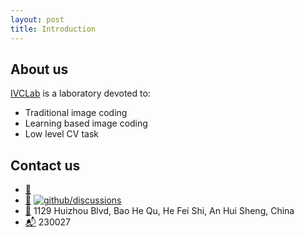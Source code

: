 ```yaml
---
layout: post
title: Introduction
---
```


## About us

[IVCLab](https://ustc-ivclab.github.io) is a laboratory devoted to:

- Traditional image coding
- Learning based image coding
- Low level CV task

## Contact us

- [:e-mail:](mailto:fanye@mail.ustc.edu.cn)
- [:speech_balloon:](https://github.com/ustc-ivclab/.github/discussions) [![github/discussions](https://shields.io/github/discussions/ustc-ivclab/.github)](https://github.com/ustc-ivclab/.github/discussions)
- [:office:](https://ustc.edu.cn/) 1129 Huizhou Blvd, Bao He Qu, He Fei Shi,
  An Hui Sheng, China
- [:mailbox_with_mail:](https://ustc.edu.cn/) 230027
